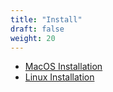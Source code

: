 ```yaml
---
title: "Install"
draft: false
weight: 20
---
```


* [MacOS Installation](/install/macos)
* [Linux Installation](/install/linux)